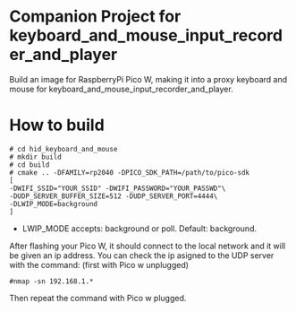 # Companion Project for keyboard_and_mouse_input_recorder_and_player

Build an image for RaspberryPi Pico W, making it into a proxy keyboard and mouse
for keyboard_and_mouse_input_recorder_and_player.

# How to build

```
# cd hid_keyboard_and_mouse
# mkdir build
# cd build
# cmake .. -DFAMILY=rp2040 -DPICO_SDK_PATH=/path/to/pico-sdk
[
-DWIFI_SSID="YOUR_SSID" -DWIFI_PASSWORD="YOUR_PASSWD"\ 
-DUDP_SERVER_BUFFER_SIZE=512 -DUDP_SERVER_PORT=4444\
-DLWIP_MODE=background
]
```

- LWIP_MODE accepts: background or poll. Default: background.

After flashing your Pico W, it should connect to the local network and it will be
given an ip address. You can check the ip asigned to the UDP server with the command:
(first with Pico w unplugged)
```
#nmap -sn 192.168.1.*
```
Then repeat the command with Pico w plugged.